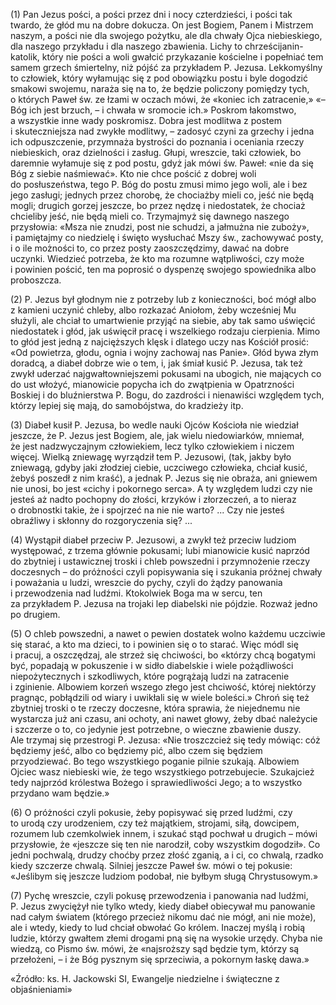 
\(1\) Pan Jezus pości, a pości przez dni i nocy czterdzieści, i pości
tak twardo, że głód mu na dobre dokucza. On jest Bogiem, Panem
i Mistrzem naszym, a pości nie dla swojego pożytku, ale dla chwały Ojca
niebieskiego, dla naszego przykładu i dla naszego zbawienia. Lichy
to chrześcijanin-katolik, który nie pości a woli gwałcić przykazanie
kościelne i popełniać tem samem grzech śmiertelny, niż pójść
za przykładem P. Jezusa. Lekkomyślny to człowiek, który wyłamując się
z pod obowiązku postu i byle dogodzić smakowi swojemu, naraża się na to,
że będzie policzony pomiędzy tych, o których Paweł św. ze łzami w oczach
mówi, że «koniec ich zatracenie,» «– Bóg ich jest brzuch, – i chwała
w sromocie ich.» Poskrom łakomstwo, a wszystkie inne wady poskromisz.
Dobra jest modlitwa z postem i skuteczniejsza nad zwykłe modlitwy, –
zadosyć czyni za grzechy i jedna ich odpuszczenie, przymnaża bystrości
do poznania i oceniania rzeczy niebieskich, oraz dzielności i zasług.
Głupi, wreszcie, taki człowiek, bo daremnie wyłamuje się z pod postu,
gdyż jak mówi św. Paweł: «nie da się Bóg z siebie naśmiewać». Kto nie
chce pościć z dobrej woli do posłuszeństwa, tego P. Bóg do postu zmusi
mimo jego woli, ale i bez jego zasługi; jednych przez chorobę,
że chociażby mieli co, jeść nie będą mogli; drugich gorzej jeszcze, bo
przez nędzę i niedostatek, że chociaż chcieliby jeść, nie będą mieli co.
Trzymajmyż się dawnego naszego przysłowia: «Msza nie znudzi, post nie
schudzi, a jałmużna nie zuboży», i pamiętajmy co niedzielę i święto
wysłuchać Mszy św., zachowywać posty, i o ile możności to, co przez
posty zaoszczędzimy, dawać na dobre uczynki. Wiedzieć potrzeba, że kto
ma rozumne wątpliwości, czy może i powinien pościć, ten ma poprosić
o dyspenzę swojego spowiednika albo proboszcza.

\(2\) P. Jezus był głodnym nie z potrzeby lub z konieczności, boć mógł
albo z kamieni uczynić chleby, albo rozkazać Aniołom, żeby wcześniej Mu
służyli, ale chciał to umartwienie przyjąć na siebie, aby tak samo
uświęcić niedostatek i głód, jak uświęcił pracę i wszelkiego rodzaju
cierpienia. Mimo to głód jest jedną z najcięższych klęsk i dlatego uczy
nas Kościół prosić: «Od powietrza, głodu, ognia i wojny zachowaj nas
Panie». Głód bywa złym doradcą, a diabeł dobrze wie o tem, i, jak śmiał
kusić P. Jezusa, tak też zwykł uderzać najgwałtowniejszemi pokusami
na ubogich, nie mających co do ust włożyć, mianowicie popycha ich
do zwątpienia w Opatrzności Boskiej i do bluźnierstwa P. Bogu,
do zazdrości i nienawiści względem tych, którzy lepiej się mają,
do samobójstwa, do kradzieży itp.

\(3\) Diabeł kusił P. Jezusa, bo wedle nauki Ojców Kościoła nie wiedział
jeszcze, że P. Jezus jest Bogiem, ale, jak wielu niedowiarków, mniemał,
że jest nadzwyczajnym człowiekiem, lecz tylko człowiekiem i niczem
więcej. Wielką zniewagę wyrządził tem P. Jezusowi, (tak, jakby było
zniewagą, gdyby jaki złodziej ciebie, uczciwego człowieka, chciał kusić,
żebyś poszedł z nim kraść), a jednak P. Jezus się nie obraża, ani
gniewem nie unosi, bo jest «cichy i pokornego serca». A ty względem
ludzi czy nie jesteś aż nadto pochopny do złości, krzyków i złorzeczeń,
a to nieraz o drobnostki takie, że i spojrzeć na nie nie warto? ... Czy
nie jesteś obraźliwy i skłonny do rozgoryczenia się? ...

\(4\) Wystąpił diabeł przeciw P. Jezusowi, a zwykł też przeciw ludziom
występować, z trzema głównie pokusami; lubi mianowicie kusić naprzód
do zbytniej i ustawicznej troski i chleb powszedni i przymnożenie rzeczy
doczesnych – do próżności czyli popisywania się i szukania próżnej
chwały i poważania u ludzi, wreszcie do pychy, czyli do żądzy panowania
i przewodzenia nad ludźmi. Ktokolwiek Boga ma w sercu, ten za przykładem
P. Jezusa na trojaki lep diabelski nie pójdzie. Rozważ jedno po drugiem.

\(5\) O chleb powszedni, a nawet o pewien dostatek wolno każdemu
uczciwie się starać, a kto ma dzieci, to i powinien się o to starać.
Więc módl się i pracuj, a oszczędzaj, ale strzeż się chciwości, bo
«którzy chcą bogatymi być, popadają w pokuszenie i w sidło diabelskie
i wiele pożądliwości niepożytecznych i szkodliwych, które pogrążają
ludzi na zatracenie i zginienie. Albowiem korzeń wszego złego jest
chciwość, której niektórzy pragnąc, pobłądzili od wiary i uwikłali się
w wiele boleści.» Chroń się też zbytniej troski o te rzeczy doczesne,
która sprawia, że niejednemu nie wystarcza już ani czasu, ani ochoty,
ani nawet głowy, żeby dbać należycie i szczerze o to, co jedynie jest
potrzebne, o wieczne zbawienie duszy. Ale trzymaj się przestrogi
P. Jezusa: «Nie troszczcież się tedy mówiąc: cóż będziemy jeść, albo co
będziemy pić, albo czem się będziem przyodziewać. Bo tego wszystkiego
poganie pilnie szukają. Albowiem Ojciec wasz niebieski wie, że tego
wszystkiego potrzebujecie. Szukajcież tedy najprzód królestwa Bożego
i sprawiedliwości Jego; a to wszystko przydano wam będzie.»

\(6\) O próżności czyli pokusie, żeby popisywać się przed ludźmi, czy
to urodą czy urodzeniem, czy też majątkiem, strojami, siłą, dowcipem,
rozumem lub czemkolwiek innem, i szukać stąd pochwał u drugich – mówi
przysłowie, że «jeszcze się ten nie narodził, coby wszystkim
dogodził». Co jedni pochwalą, drudzy choćby przez złość zganią, a i ci,
co chwalą, rzadko kiedy szczerze chwalą. Silniej jeszcze Paweł św. mówi
o tej pokusie: «Jeślibym się jeszcze ludziom podobał, nie byłbym sługą
Chrystusowym.»

\(7\) Pychę wreszcie, czyli pokusę przewodzenia i panowania nad ludźmi,
P. Jezus zwyciężył nie tylko wtedy, kiedy diabeł obiecywał mu panowanie
nad całym światem (którego przecież nikomu dać nie mógł, ani nie może),
ale i wtedy, kiedy to lud chciał obwołać Go królem. Inaczej myślą
i robią ludzie, którzy gwałtem złemi drogami pną się na wysokie urzędy.
Chyba nie wiedzą, co Pismo św. mówi, że «najsroższy sąd będzie tym,
którzy są przełożeni, – i że Bóg pysznym się sprzeciwia, a pokornym
łaskę dawa.»

«Źródło: ks. H. Jackowski SI, Ewangelje niedzielne i świąteczne z objaśnieniami»

